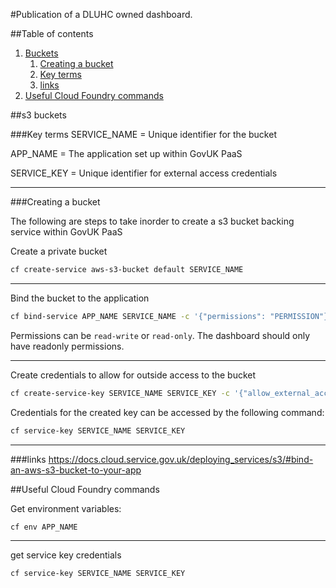 #Publication of a DLUHC owned dashboard.

##Table of contents
1. [Buckets](#s3-buckets)
   1. [Creating a bucket](#creating-a-bucket)
   2. [Key terms](#key-terms)
   3. [links](#links)
2. [Useful Cloud Foundry commands](#useful-cloud-foundry-commands)

##s3 buckets 

###Key terms
SERVICE_NAME = Unique identifier for the bucket

APP_NAME = The application set up within GovUK PaaS

SERVICE_KEY = Unique identifier for external access credentials

---

###Creating a bucket 

The following are steps to take inorder to create a s3 bucket backing service within GovUK PaaS

Create a private bucket
```bash
cf create-service aws-s3-bucket default SERVICE_NAME
```

--- 

Bind the bucket to the application
```bash
cf bind-service APP_NAME SERVICE_NAME -c '{"permissions": "PERMISSION"}'
```

Permissions can be `read-write` or `read-only`. The dashboard should only have readonly permissions.

---

Create credentials to allow for outside access to the bucket

```bash
cf create-service-key SERVICE_NAME SERVICE_KEY -c '{"allow_external_access": true}'
```

Credentials for the created key can be accessed by the following command:

```bash
cf service-key SERVICE_NAME SERVICE_KEY
```

---

###links
https://docs.cloud.service.gov.uk/deploying_services/s3/#bind-an-aws-s3-bucket-to-your-app

##Useful Cloud Foundry commands

Get environment variables:
```bash
cf env APP_NAME
```

---

get service key credentials
```bash
cf service-key SERVICE_NAME SERVICE_KEY
```